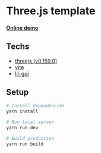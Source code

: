 # Three.js template

#### [Online demo](https://codesandbox.io/p/devbox/github/bcjohnblue/threejs-template/tree/main/)

## Techs

- [threejs (v0.159.0)](https://threejs.org/)
- [vite](https://cn.vitejs.dev/guide/)
- [lil-gui](https://lil-gui.georgealways.com/)

## Setup

```bash
# Install dependencies
yarn install

# Run local server
yarn run dev

# Build production
yarn run build
```
